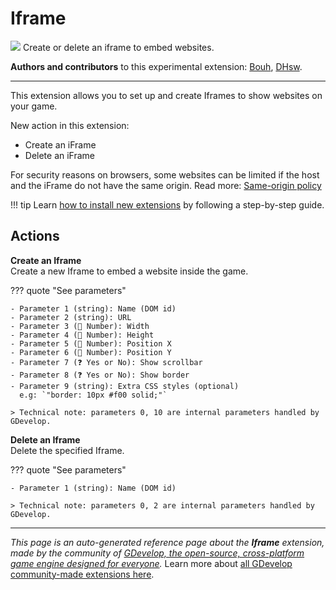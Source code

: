 # Iframe

<img src="https://resources.gdevelop-app.com/assets/Icons/iframe-array-outline.svg" class="extension-icon"></img>
Create or delete an iframe to embed websites.

**Authors and contributors** to this experimental extension: [Bouh](https://gd.games/Bouh), [DHsw](https://gd.games/DHsw).

---

This extension allows you to set up and create Iframes to show websites on your game.

New action in this extension:

- Create an iFrame
- Delete an iFrame

For security reasons on browsers, some websites can be limited if the host and the iFrame do not have the same origin. 
Read more: [Same-origin policy](https://developer.mozilla.org/en-US/docs/Web/Security/Same-origin_policy)

!!! tip
    Learn [how to install new extensions](/gdevelop5/extensions/search) by following a step-by-step guide.

## Actions

**Create an Iframe**  
Create a new Iframe to embed a website inside the game.

??? quote "See parameters"

    - Parameter 1 (string): Name (DOM id)
    - Parameter 2 (string): URL
    - Parameter 3 (🔢 Number): Width
    - Parameter 4 (🔢 Number): Height
    - Parameter 5 (🔢 Number): Position X
    - Parameter 6 (🔢 Number): Position Y
    - Parameter 7 (❓ Yes or No): Show scrollbar
    - Parameter 8 (❓ Yes or No): Show border
    - Parameter 9 (string): Extra CSS styles (optional)
      e.g: `"border: 10px #f00 solid;"`

    > Technical note: parameters 0, 10 are internal parameters handled by GDevelop.

**Delete an Iframe**  
Delete the specified Iframe.

??? quote "See parameters"

    - Parameter 1 (string): Name (DOM id)

    > Technical note: parameters 0, 2 are internal parameters handled by GDevelop.




---

*This page is an auto-generated reference page about the **Iframe** extension, made by the community of [GDevelop, the open-source, cross-platform game engine designed for everyone](https://gdevelop.io/).* Learn more about [all GDevelop community-made extensions here](/gdevelop5/extensions).